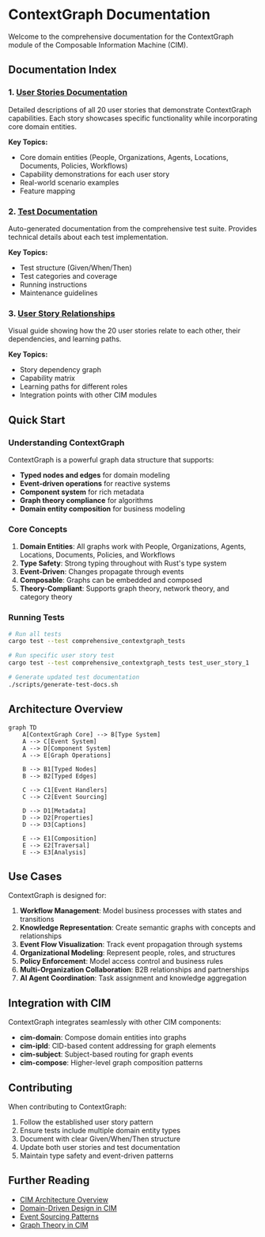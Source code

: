 # ContextGraph Documentation

Welcome to the comprehensive documentation for the ContextGraph module of the Composable Information Machine (CIM).

## Documentation Index

### 1. [User Stories Documentation](./user-stories.md)
Detailed descriptions of all 20 user stories that demonstrate ContextGraph capabilities. Each story showcases specific functionality while incorporating core domain entities.

**Key Topics:**
- Core domain entities (People, Organizations, Agents, Locations, Documents, Policies, Workflows)
- Capability demonstrations for each user story
- Real-world scenario examples
- Feature mapping

### 2. [Test Documentation](./test-documentation.md)
Auto-generated documentation from the comprehensive test suite. Provides technical details about each test implementation.

**Key Topics:**
- Test structure (Given/When/Then)
- Test categories and coverage
- Running instructions
- Maintenance guidelines

### 3. [User Story Relationships](./user-story-relationships.md)
Visual guide showing how the 20 user stories relate to each other, their dependencies, and learning paths.

**Key Topics:**
- Story dependency graph
- Capability matrix
- Learning paths for different roles
- Integration points with other CIM modules

## Quick Start

### Understanding ContextGraph

ContextGraph is a powerful graph data structure that supports:
- **Typed nodes and edges** for domain modeling
- **Event-driven operations** for reactive systems
- **Component system** for rich metadata
- **Graph theory compliance** for algorithms
- **Domain entity composition** for business modeling

### Core Concepts

1. **Domain Entities**: All graphs work with People, Organizations, Agents, Locations, Documents, Policies, and Workflows
2. **Type Safety**: Strong typing throughout with Rust's type system
3. **Event-Driven**: Changes propagate through events
4. **Composable**: Graphs can be embedded and composed
5. **Theory-Compliant**: Supports graph theory, network theory, and category theory

### Running Tests

```bash
# Run all tests
cargo test --test comprehensive_contextgraph_tests

# Run specific user story test
cargo test --test comprehensive_contextgraph_tests test_user_story_1

# Generate updated test documentation
./scripts/generate-test-docs.sh
```

## Architecture Overview

```mermaid
graph TD
    A[ContextGraph Core] --> B[Type System]
    A --> C[Event System]
    A --> D[Component System]
    A --> E[Graph Operations]

    B --> B1[Typed Nodes]
    B --> B2[Typed Edges]

    C --> C1[Event Handlers]
    C --> C2[Event Sourcing]

    D --> D1[Metadata]
    D --> D2[Properties]
    D --> D3[Captions]

    E --> E1[Composition]
    E --> E2[Traversal]
    E --> E3[Analysis]
```

## Use Cases

ContextGraph is designed for:

1. **Workflow Management**: Model business processes with states and transitions
2. **Knowledge Representation**: Create semantic graphs with concepts and relationships
3. **Event Flow Visualization**: Track event propagation through systems
4. **Organizational Modeling**: Represent people, roles, and structures
5. **Policy Enforcement**: Model access control and business rules
6. **Multi-Organization Collaboration**: B2B relationships and partnerships
7. **AI Agent Coordination**: Task assignment and knowledge aggregation

## Integration with CIM

ContextGraph integrates seamlessly with other CIM components:

- **cim-domain**: Compose domain entities into graphs
- **cim-ipld**: CID-based content addressing for graph elements
- **cim-subject**: Subject-based routing for graph events
- **cim-compose**: Higher-level graph composition patterns

## Contributing

When contributing to ContextGraph:

1. Follow the established user story pattern
2. Ensure tests include multiple domain entity types
3. Document with clear Given/When/Then structure
4. Update both user stories and test documentation
5. Maintain type safety and event-driven patterns

## Further Reading

- [CIM Architecture Overview](/doc/design/architecture.md)
- [Domain-Driven Design in CIM](/doc/design/ddd-patterns.md)
- [Event Sourcing Patterns](/doc/design/event-sourcing.md)
- [Graph Theory in CIM](/doc/research/graph-theory.md)
